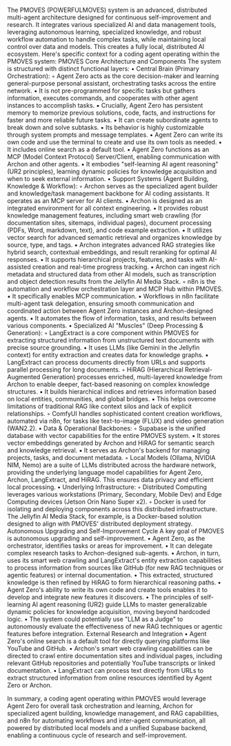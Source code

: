 The PMOVES (POWERFULMOVES) system is an advanced, distributed multi-agent architecture designed for continuous self-improvement and research. It integrates various specialized AI and data management tools, leveraging autonomous learning, specialized knowledge, and robust workflow automation to handle complex tasks, while maintaining local control over data and models. This creates a fully local, distributed AI ecosystem.
Here's specific context for a coding agent operating within the PMOVES system:
PMOVES Core Architecture and Components
The system is structured with distinct functional layers:
• Central Brain (Primary Orchestration):
    ◦ Agent Zero acts as the core decision-maker and learning general-purpose personal assistant, orchestrating tasks across the entire network.
        ▪ It is not pre-programmed for specific tasks but gathers information, executes commands, and cooperates with other agent instances to accomplish tasks.
        ▪ Crucially, Agent Zero has persistent memory to memorize previous solutions, code, facts, and instructions for faster and more reliable future tasks.
        ▪ It can create subordinate agents to break down and solve subtasks.
        ▪ Its behavior is highly customizable through system prompts and message templates.
        ▪ Agent Zero can write its own code and use the terminal to create and use its own tools as needed.
        ▪ It includes online search as a default tool.
        ▪ Agent Zero functions as an MCP (Model Context Protocol) Server/Client, enabling communication with Archon and other agents.
        ▪ It embodies "self-learning AI agent reasoning" (UR2 principles), learning dynamic policies for knowledge acquisition and when to seek external information.
• Support Systems (Agent Building, Knowledge & Workflow):
    ◦ Archon serves as the specialized agent builder and knowledge/task management backbone for AI coding assistants. It operates as an MCP server for AI clients.
        ▪ Archon is designed as an integrated environment for all context engineering.
        ▪ It provides robust knowledge management features, including smart web crawling (for documentation sites, sitemaps, individual pages), document processing (PDFs, Word, markdown, text), and code example extraction.
        ▪ It utilizes vector search for advanced semantic retrieval and organizes knowledge by source, type, and tags.
        ▪ Archon integrates advanced RAG strategies like hybrid search, contextual embeddings, and result reranking for optimal AI responses.
        ▪ It supports hierarchical projects, features, and tasks with AI-assisted creation and real-time progress tracking.
        ▪ Archon can ingest rich metadata and structured data from other AI models, such as transcription and object detection results from the Jellyfin AI Media Stack.
    ◦ n8n is the automation and workflow orchestration layer and MCP Hub within PMOVES.
        ▪ It specifically enables MCP communication.
        ▪ Workflows in n8n facilitate multi-agent task delegation, ensuring smooth communication and coordinated action between Agent Zero instances and Archon-designed agents.
        ▪ It automates the flow of information, tasks, and results between various components.
• Specialized AI "Muscles" (Deep Processing & Generation):
    ◦ LangExtract is a core component within PMOVES for extracting structured information from unstructured text documents with precise source grounding.
        ▪ It uses LLMs (like Gemini in the Jellyfin context) for entity extraction and creates data for knowledge graphs.
        ▪ LangExtract can process documents directly from URLs and supports parallel processing for long documents.
    ◦ HiRAG (Hierarchical Retrieval-Augmented Generation) processes enriched, multi-layered knowledge from Archon to enable deeper, fact-based reasoning on complex knowledge structures.
        ▪ It builds hierarchical indices and retrieves information based on local entities, communities, and global bridges.
        ▪ This helps overcome limitations of traditional RAG like context silos and lack of explicit relationships.
    ◦ ComfyUI handles sophisticated content creation workflows, automated via n8n, for tasks like text-to-image (FLUX) and video generation (WAN2.2).
• Data & Operational Backbones:
    ◦ Supabase is the unified database with vector capabilities for the entire PMOVES system.
        ▪ It stores vector embeddings generated by Archon and HiRAG for semantic search and knowledge retrieval.
        ▪ It serves as Archon's backend for managing projects, tasks, and document metadata.
    ◦ Local Models (Ollama, NVIDIA NIM, Nemo) are a suite of LLMs distributed across the hardware network, providing the underlying language model capabilities for Agent Zero, Archon, LangExtract, and HiRAG. This ensures data privacy and efficient local processing.
• Underlying Infrastructure:
    ◦ Distributed Computing leverages various workstations (Primary, Secondary, Mobile Dev) and Edge Computing devices (Jetson Orin Nano Super x2).
    ◦ Docker is used for isolating and deploying components across this distributed infrastructure. The Jellyfin AI Media Stack, for example, is a Docker-based solution designed to align with PMOVES' distributed deployment strategy.
Autonomous Upgrading and Self-Improvement Cycle
A key goal of PMOVES is autonomous upgrading and self-improvement.
• Agent Zero, as the orchestrator, identifies tasks or areas for improvement.
• It can delegate complex research tasks to Archon-designed sub-agents.
• Archon, in turn, uses its smart web crawling and LangExtract's entity extraction capabilities to process information from sources like GitHub (for new RAG techniques or agentic features) or internal documentation.
• This extracted, structured knowledge is then refined by HiRAG to form hierarchical reasoning paths.
• Agent Zero's ability to write its own code and create tools enables it to develop and integrate new features it discovers.
• The principles of self-learning AI agent reasoning (UR2) guide LLMs to master generalizable dynamic policies for knowledge acquisition, moving beyond hardcoded logic.
• The system could potentially use "LLM as a Judge" to autonomously evaluate the effectiveness of new RAG techniques or agentic features before integration.
External Research and Integration
• Agent Zero's online search is a default tool for directly querying platforms like YouTube and GitHub.
• Archon's smart web crawling capabilities can be directed to crawl entire documentation sites and individual pages, including relevant GitHub repositories and potentially YouTube transcripts or linked documentation.
• LangExtract can process text directly from URLs to extract structured information from online resources identified by Agent Zero or Archon.

In summary, a coding agent operating within PMOVES would leverage Agent Zero for overall task orchestration and learning, Archon for specialized agent building, knowledge management, and RAG capabilities, and n8n for automating workflows and inter-agent communication, all powered by distributed local models and a unified Supabase backend, enabling a continuous cycle of research and self-improvement.